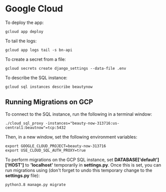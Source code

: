 # Google Cloud
To deploy the app:
```
gcloud app deploy
```
To tail the logs:
```
gcloud app logs tail -s bn-api
```
To create a secret from a file:
```
gcloud secrets create django_settings --data-file .env
```
To describe the SQL instance:
```
gcloud sql instances describe beautynow
```
## Running Migrations on GCP
To connect to the SQL instance, run the following in a terminal window:
```
./cloud_sql_proxy -instances="beauty-now-313716:us-central1:beautnow"=tcp:5432
```
Then, in a new window, set the following environment variables:
```
export GOOGLE_CLOUD_PROJECT=beauty-now-313716
export USE_CLOUD_SQL_AUTH_PROXY=true
```
To perform migrations on the GCP SQL instance, set **DATABASE['default']['HOST']** to **'localhost'** temporarily in **settings.py**. Once this is set, you can run migrations using (don't forget to undo this temporary change to the **settings.py** file):
```
python3.8 manage.py migrate
```
